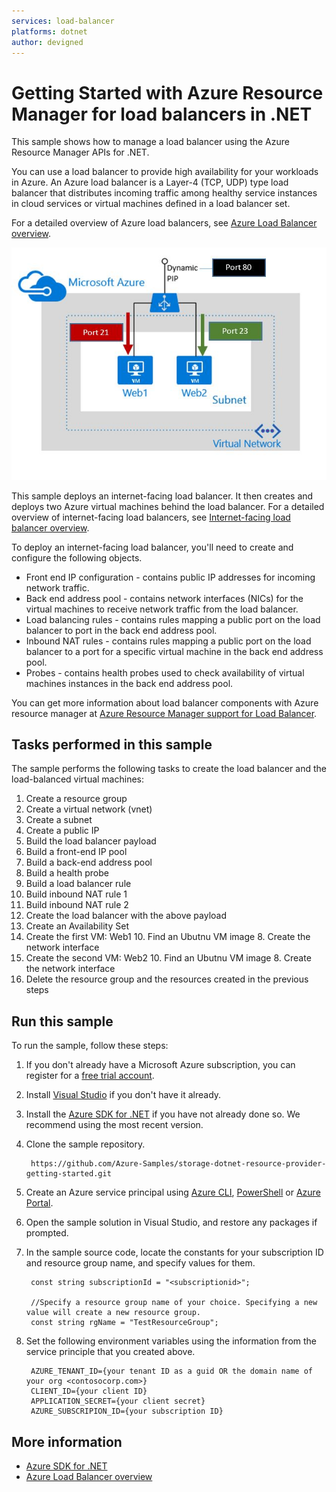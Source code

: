 ```yaml
---
services: load-balancer
platforms: dotnet
author: devigned
---
```


# Getting Started with Azure Resource Manager for load balancers in .NET

This sample shows how to manage a load balancer using the Azure Resource Manager APIs for .NET.

You can use a load balancer to provide high availability for your workloads in Azure. An Azure load balancer is a Layer-4 (TCP, UDP) type load balancer that distributes incoming traffic among healthy service instances in cloud services or virtual machines defined in a load balancer set.

For a detailed overview of Azure load balancers, see [Azure Load Balancer overview](https://azure.microsoft.com/documentation/articles/load-balancer-overview/).

![alt tag](./lb.JPG)

This sample deploys an internet-facing load balancer. It then creates and deploys two Azure virtual machines behind the load balancer. For a detailed overview of internet-facing load balancers, see [Internet-facing load balancer overview](https://azure.microsoft.com/documentation/articles/load-balancer-internet-overview/).

To deploy an internet-facing load balancer, you'll need to create and configure the following objects.

- Front end IP configuration - contains public IP addresses for incoming network traffic. 
- Back end address pool - contains network interfaces (NICs) for the virtual machines to receive network traffic from the load balancer. 
- Load balancing rules - contains rules mapping a public port on the load balancer to port in the back end address pool.
- Inbound NAT rules - contains rules mapping a public port on the load balancer to a port for a specific virtual machine in the back end address pool.
- Probes - contains health probes used to check availability of virtual machines instances in the back end address pool.

You can get more information about load balancer components with Azure resource manager at [Azure Resource Manager support for Load Balancer](https://azure.microsoft.com/documentation/articles/load-balancer-arm/).

## Tasks performed in this sample

The sample performs the following tasks to create the load balancer and the load-balanced virtual machines: 

1. Create a resource group
2. Create a virtual network (vnet)
3. Create a subnet
4. Create a public IP
5. Build the load balancer payload
  1. Build a front-end IP pool
  2. Build a back-end address pool
  3. Build a health probe
  4. Build a load balancer rule
  5. Build inbound NAT rule 1
  6. Build inbound NAT rule 2
6. Create the load balancer with the above payload
7. Create an Availability Set
11. Create the first VM: Web1
	10. Find an Ubutnu VM image
	8. Create the network interface
12. Create the second VM: Web2
	10. Find an Ubutnu VM image
	8. Create the network interface
13. Delete the resource group and the resources created in the previous steps

## Run this sample

To run the sample, follow these steps:

1. If you don't already have a Microsoft Azure subscription, you can register for a [free trial account](http://go.microsoft.com/fwlink/?LinkId=330212).

2. Install [Visual Studio](https://www.visualstudio.com/downloads/download-visual-studio-vs.aspx) if you don't have it already. 

3. Install the [Azure SDK for .NET](https://azure.microsoft.com/downloads/) if you have not already done so. We recommend using the most recent version.

4. Clone the sample repository.

		https://github.com/Azure-Samples/storage-dotnet-resource-provider-getting-started.git

5. Create an Azure service principal using 
    [Azure CLI](https://azure.microsoft.com/documentation/articles/resource-group-authenticate-service-principal-cli/),
    [PowerShell](https://azure.microsoft.com/documentation/articles/resource-group-authenticate-service-principal/)
    or [Azure Portal](https://azure.microsoft.com/documentation/articles/resource-group-create-service-principal-portal/).

6. Open the sample solution in Visual Studio, and restore any packages if prompted.
7. In the sample source code, locate the constants for your subscription ID and resource group name, and specify values for them. 
	
		const string subscriptionId = "<subscriptionid>";         
	
	    //Specify a resource group name of your choice. Specifying a new value will create a new resource group.
	    const string rgName = "TestResourceGroup";        

8. Set the following environment variables using the information from the service principle that you created above.
    
	    AZURE_TENANT_ID={your tenant ID as a guid OR the domain name of your org <contosocorp.com>}	
	    CLIENT_ID={your client ID}
	    APPLICATION_SECRET={your client secret}
	    AZURE_SUBSCRIPION_ID={your subscription ID}

## More information

- [Azure SDK for .NET](https://github.com/tamram/azure-sdk-for-net/)
- [Azure Load Balancer overview](https://azure.microsoft.com/documentation/articles/load-balancer-overview/)

